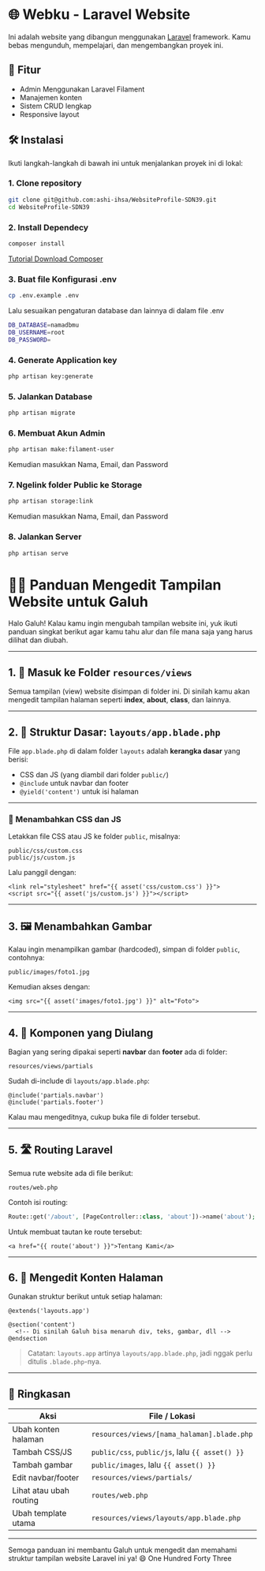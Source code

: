 # 🌐 Webku - Laravel Website

Ini adalah website yang dibangun menggunakan [Laravel](https://laravel.com/) framework. Kamu bebas mengunduh, mempelajari, dan mengembangkan proyek ini.

## 🚀 Fitur
- Admin Menggunakan Laravel Filament
- Manajemen konten
- Sistem CRUD lengkap
- Responsive layout

## 🛠️ Instalasi
Ikuti langkah-langkah di bawah ini untuk menjalankan proyek ini di lokal:

### 1. Clone repository
```bash
git clone git@github.com:ashi-ihsa/WebsiteProfile-SDN39.git
cd WebsiteProfile-SDN39
```
### 2. Install Dependecy
```bash
composer install
```
[Tutorial Download Composer](https://www.youtube.com/watch?v=nus8eLPNZF8)
### 3. Buat file Konfigurasi .env
```bash
cp .env.example .env
```
Lalu sesuaikan pengaturan database dan lainnya di dalam file .env
```bash
DB_DATABASE=namadbmu
DB_USERNAME=root
DB_PASSWORD=
```
### 4. Generate Application key
```bash
php artisan key:generate
```
### 5. Jalankan Database
```bash
php artisan migrate
```
### 6. Membuat Akun Admin
```bash
php artisan make:filament-user
```
Kemudian masukkan Nama, Email, dan Password
### 7. Ngelink folder Public ke Storage
```bash
php artisan storage:link
```
Kemudian masukkan Nama, Email, dan Password
### 8. Jalankan Server
```bash
php artisan serve
```

# 👩‍💻 Panduan Mengedit Tampilan Website untuk Galuh

Halo Galuh! Kalau kamu ingin mengubah tampilan website ini, yuk ikuti panduan singkat berikut agar kamu tahu alur dan file mana saja yang harus dilihat dan diubah.

---

## 1. 📂 Masuk ke Folder `resources/views`
Semua tampilan (view) website disimpan di folder ini. Di sinilah kamu akan mengedit tampilan halaman seperti **index**, **about**, **class**, dan lainnya.

---

## 2. 🧱 Struktur Dasar: `layouts/app.blade.php`

File `app.blade.php` di dalam folder `layouts` adalah **kerangka dasar** yang berisi:

- CSS dan JS (yang diambil dari folder `public/`)
- `@include` untuk navbar dan footer
- `@yield('content')` untuk isi halaman

---

### 🔗 Menambahkan CSS dan JS

Letakkan file CSS atau JS ke folder `public`, misalnya:
```
public/css/custom.css
public/js/custom.js
```

Lalu panggil dengan:

```blade
<link rel="stylesheet" href="{{ asset('css/custom.css') }}">
<script src="{{ asset('js/custom.js') }}"></script>
```

---

## 3. 🖼️ Menambahkan Gambar

Kalau ingin menampilkan gambar (hardcoded), simpan di folder `public`, contohnya:

```
public/images/foto1.jpg
```

Kemudian akses dengan:

```blade
<img src="{{ asset('images/foto1.jpg') }}" alt="Foto">
```

---

## 4. 🔁 Komponen yang Diulang

Bagian yang sering dipakai seperti **navbar** dan **footer** ada di folder:

```
resources/views/partials
```

Sudah di-include di `layouts/app.blade.php`:

```blade
@include('partials.navbar')
@include('partials.footer')
```

Kalau mau mengeditnya, cukup buka file di folder tersebut.

---

## 5. 🛣️ Routing Laravel

Semua rute website ada di file berikut:

```
routes/web.php
```

Contoh isi routing:

```php
Route::get('/about', [PageController::class, 'about'])->name('about');
```

Untuk membuat tautan ke route tersebut:

```blade
<a href="{{ route('about') }}">Tentang Kami</a>
```

---

## 6. 🧩 Mengedit Konten Halaman

Gunakan struktur berikut untuk setiap halaman:

```blade
@extends('layouts.app')

@section('content')
  <!-- Di sinilah Galuh bisa menaruh div, teks, gambar, dll -->
@endsection
```

> Catatan: `layouts.app` artinya `layouts/app.blade.php`, jadi nggak perlu ditulis `.blade.php`-nya.

---

## 📌 Ringkasan

| Aksi                         | File / Lokasi                                     |
|-----------------------------|---------------------------------------------------|
| Ubah konten halaman         | `resources/views/[nama_halaman].blade.php`       |
| Tambah CSS/JS               | `public/css`, `public/js`, lalu `{{ asset() }}`  |
| Tambah gambar               | `public/images`, lalu `{{ asset() }}`            |
| Edit navbar/footer          | `resources/views/partials/`                      |
| Lihat atau ubah routing     | `routes/web.php`                                 |
| Ubah template utama         | `resources/views/layouts/app.blade.php`          |

---

Semoga panduan ini membantu Galuh untuk mengedit dan memahami struktur tampilan website Laravel ini ya! 😄
One Hundred Forty Three